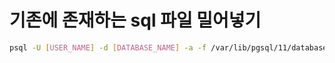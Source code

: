 # 기존에 존재하는 sql 파일 밀어넣기
```sh
psql -U [USER_NAME] -d [DATABASE_NAME] -a -f /var/lib/pgsql/11/database.sql
```
